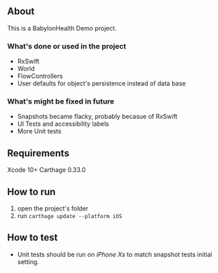 ## About
This is a BabylonHealth Demo project.

### What's done or used in the project
 - RxSwift
 - World
 - FlowControllers
 - User defaults for object's persistence instead of data base

### What's might be fixed in future
 - Snapshots became flacky, probably becasue of RxSwift
 - UI Tests and accessibility labels 
 - More Unit tests

## Requirements
Xcode 10+
Carthage 0.33.0 

## How to run
 1. open the project's folder
 2. run `carthage update --platform iOS`

## How to test
 - Unit tests should be run on *iPhone Xs* to match snapshot tests initial setting.
